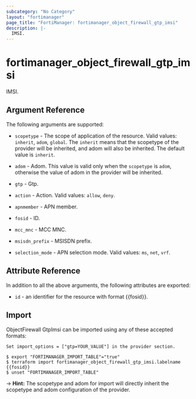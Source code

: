 ```yaml
---
subcategory: "No Category"
layout: "fortimanager"
page_title: "FortiManager: fortimanager_object_firewall_gtp_imsi"
description: |-
  IMSI.
---
```


# fortimanager_object_firewall_gtp_imsi
IMSI.

## Argument Reference


The following arguments are supported:

* `scopetype` - The scope of application of the resource. Valid values: `inherit`, `adom`, `global`. The `inherit` means that the scopetype of the provider will be inherited, and adom will also be inherited. The default value is `inherit`.
* `adom` - Adom. This value is valid only when the `scopetype` is `adom`, otherwise the value of adom in the provider will be inherited.
* `gtp` - Gtp.

* `action` - Action. Valid values: `allow`, `deny`.

* `apnmember` - APN member.
* `fosid` - ID.
* `mcc_mnc` - MCC MNC.
* `msisdn_prefix` - MSISDN prefix.
* `selection_mode` - APN selection mode. Valid values: `ms`, `net`, `vrf`.



## Attribute Reference

In addition to all the above arguments, the following attributes are exported:
* `id` - an identifier for the resource with format {{fosid}}.

## Import

ObjectFirewall GtpImsi can be imported using any of these accepted formats:
```
Set import_options = ["gtp=YOUR_VALUE"] in the provider section.

$ export "FORTIMANAGER_IMPORT_TABLE"="true"
$ terraform import fortimanager_object_firewall_gtp_imsi.labelname {{fosid}}
$ unset "FORTIMANAGER_IMPORT_TABLE"
```
-> **Hint:** The scopetype and adom for import will directly inherit the scopetype and adom configuration of the provider.
